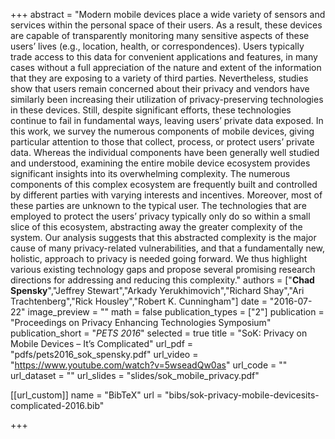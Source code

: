 +++
abstract = "Modern mobile devices place a wide variety of sensors and services within the personal space of their users. As a result, these devices are capable of transparently monitoring many sensitive aspects of these users’ lives (e.g., location, health, or correspondences). Users typically trade access to this data for convenient applications and features, in many cases without a full appreciation of the nature and extent of the information that they are exposing to a variety of third parties. Nevertheless, studies show that users remain concerned about their privacy and vendors have similarly been increasing their utilization of privacy-preserving technologies in these devices. Still, despite significant efforts, these technologies continue to fail in fundamental ways, leaving users’ private data exposed. In this work, we survey the numerous components of mobile devices, giving particular attention to those that collect, process, or protect users’ private data. Whereas the individual components have been generally well studied and understood, examining the entire mobile device ecosystem provides significant insights into its overwhelming complexity. The numerous components of this complex ecosystem are frequently built and controlled by different parties with varying interests and incentives. Moreover, most of these parties are unknown to the typical user. The technologies that are employed to protect the users’ privacy typically only do so within a small slice of this ecosystem, abstracting away the greater complexity of the system. Our analysis suggests that this abstracted complexity is the major cause of many privacy-related vulnerabilities, and that a fundamentally new, holistic, approach to privacy is needed going forward. We thus highlight various existing technology gaps and propose several promising research directions for addressing and reducing this complexity."
authors = ["**Chad Spensky**","Jeffrey Stewart","Arkady Yerukhimovich","Richard Shay","Ari Trachtenberg","Rick Housley","Robert K. Cunningham"]
date = "2016-07-22"
image_preview = ""
math = false
publication_types = ["2"]
publication = "Proceedings on Privacy Enhancing Technologies Symposium"
publication_short = "*PETS 2016*"
selected = true
title = "SoK: Privacy on Mobile Devices – It’s Complicated"
url_pdf = "pdfs/pets2016_sok_spensky.pdf"
url_video = "https://www.youtube.com/watch?v=5wseadQw0as"
url_code = ""
url_dataset = ""
url_slides = "slides/sok_mobile_privacy.pdf"

[[url_custom]]
name = "BibTeX"
url = "bibs/sok-privacy-mobile-devicesits-complicated-2016.bib"


+++
